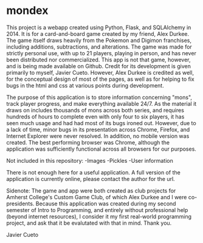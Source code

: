# mondex

This project is a webapp created using Python, Flask, and SQLAlchemy in 2014. It is for a card-and-board game created by my friend, Alex Durkee. The game itself draws heavily from the Pokemon and Digimon franchises, including additions, subtractions, and alterations. The game was made for strictly personal use, with up to 21 players, playing in person, and has never been distributed
nor commercialized. This app is not that game, however, and is being made available on Github. Credit for its development is given primarily to myself, Javier Cueto. However, Alex Durkee is credited as well, for the conceptual design
of most of the pages, as well as for helping to fix bugs in the html and css at various points during development.

The purpose of this application is to store information concerning "mons", track player progress, and make everything available 24/7. As the material it draws on includes thousands of mons across both series, and requires hundreds
of hours to complete even with only four to six players, it has seen much usage and had had most of its bugs ironed out. However, due to a lack of time, minor bugs in its presentation across Chrome, Firefox, and Internet
Explorer were never resolved. In addition, no mobile version was created. The best performing browser was Chrome, although the application was sufficiently functional across all browsers for our purposes.

Not included in this repository:
-Images
-Pickles
-User information

There is not enough here for a useful application. A full version of the application is currently online, please contact the author for the url.

Sidenote: The game and app were both created as club projects for Amherst College's Custom Game Club, of which Alex Durkee and I were co-presidents. Because this application was created during my second semester of Intro to Programming, and entirely without professional help (beyond internet resources), I consider it my first real-world programming project, and ask that it be evalutated with that in mind. Thank you.

Javier Cueto
